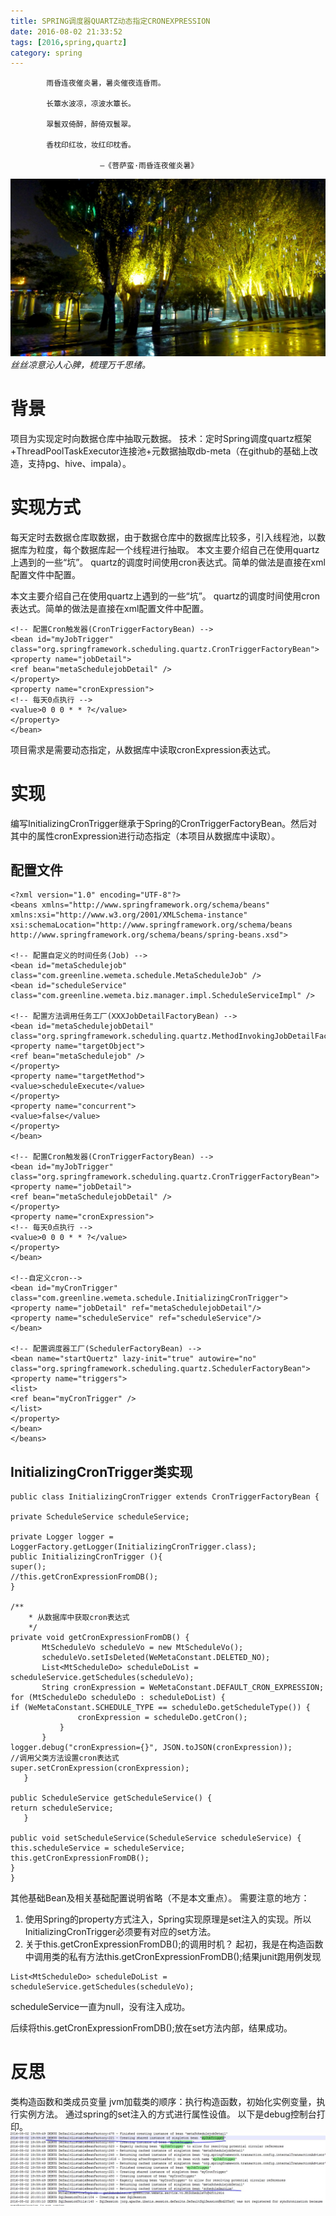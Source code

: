 ```yaml
---
title: SPRING调度器QUARTZ动态指定CRONEXPRESSION
date: 2016-08-02 21:33:52
tags: [2016,spring,quartz]
category: spring
---
```

            雨昏连夜催炎暑，暑炎催夜连昏雨。

            长簟水波凉，凉波水簟长。

            翠鬟双倚醉，醉倚双鬟翠。

            香枕印红妆，妆红印枕香。

                        –《菩萨蛮·雨昏连夜催炎暑》

![夜雨](https://github.com/alanzhang211/blog-image/raw/master/2016/yeyu.jpg)
*丝丝凉意沁人心脾，梳理万千思绪。*

<!--more-->
# 背景
项目为实现定时向数据仓库中抽取元数据。
技术：定时Spring调度quartz框架+ThreadPoolTaskExecutor连接池+元数据抽取db-meta（在github的基础上改造，支持pg、hive、impala）。
# 实现方式
每天定时去数据仓库取数据，由于数据仓库中的数据库比较多，引入线程池，以数据库为粒度，每个数据库起一个线程进行抽取。
本文主要介绍自己在使用quartz上遇到的一些“坑”。
quartz的调度时间使用cron表达式。简单的做法是直接在xml配置文件中配置。

本文主要介绍自己在使用quartz上遇到的一些“坑”。
quartz的调度时间使用cron表达式。简单的做法是直接在xml配置文件中配置。
```
<!-- 配置Cron触发器(CronTriggerFactoryBean) -->
<bean id="myJobTrigger"
class="org.springframework.scheduling.quartz.CronTriggerFactoryBean">
<property name="jobDetail">
<ref bean="metaSchedulejobDetail" />
</property>
<property name="cronExpression">
<!-- 每天0点执行 -->
<value>0 0 0 * * ?</value>
</property>
</bean>
```
项目需求是需要动态指定，从数据库中读取cronExpression表达式。

# 实现
编写InitializingCronTrigger继承于Spring的CronTriggerFactoryBean。然后对其中的属性cronExpression进行动态指定（本项目从数据库中读取）。

## 配置文件
```
<?xml version="1.0" encoding="UTF-8"?>
<beans xmlns="http://www.springframework.org/schema/beans"
xmlns:xsi="http://www.w3.org/2001/XMLSchema-instance"
xsi:schemaLocation="http://www.springframework.org/schema/beans http://www.springframework.org/schema/beans/spring-beans.xsd">

<!-- 配置自定义的时间任务(Job) -->
<bean id="metaSchedulejob" class="com.greenline.wemeta.schedule.MetaScheduleJob" />
<bean id="scheduleService" class="com.greenline.wemeta.biz.manager.impl.ScheduleServiceImpl" />

<!-- 配置方法调用任务工厂(XXXJobDetailFactoryBean) -->
<bean id="metaSchedulejobDetail" class="org.springframework.scheduling.quartz.MethodInvokingJobDetailFactoryBean">
<property name="targetObject">
<ref bean="metaSchedulejob" />
</property>
<property name="targetMethod">
<value>scheduleExecute</value>
</property>
<property name="concurrent">
<value>false</value>
</property>
</bean>

<!-- 配置Cron触发器(CronTriggerFactoryBean) -->
<bean id="myJobTrigger"
class="org.springframework.scheduling.quartz.CronTriggerFactoryBean">
<property name="jobDetail">
<ref bean="metaSchedulejobDetail" />
</property>
<property name="cronExpression">
<!-- 每天0点执行 -->
<value>0 0 0 * * ?</value>
</property>
</bean>

<!--自定义cron-->
<bean id="myCronTrigger" class="com.greenline.wemeta.schedule.InitializingCronTrigger">
<property name="jobDetail" ref="metaSchedulejobDetail"/>
<property name="scheduleService" ref="scheduleService"/>
</bean>

<!-- 配置调度器工厂(SchedulerFactoryBean) -->
<bean name="startQuertz" lazy-init="true" autowire="no"
class="org.springframework.scheduling.quartz.SchedulerFactoryBean">
<property name="triggers">
<list>
<ref bean="myCronTrigger" />
</list>
</property>
</bean>
</beans>
```
## InitializingCronTrigger类实现
```
public class InitializingCronTrigger extends CronTriggerFactoryBean {

private ScheduleService scheduleService;

private Logger logger = LoggerFactory.getLogger(InitializingCronTrigger.class);
public InitializingCronTrigger (){
super();
//this.getCronExpressionFromDB();
}

/**
    * 从数据库中获取cron表达式
    */
private void getCronExpressionFromDB() {
       MtScheduleVo scheduleVo = new MtScheduleVo();
       scheduleVo.setIsDeleted(WeMetaConstant.DELETED_NO);
       List<MtScheduleDo> scheduleDoList = scheduleService.getSchedules(scheduleVo);
       String cronExpression = WeMetaConstant.DEFAULT_CRON_EXPRESSION;
for (MtScheduleDo scheduleDo : scheduleDoList) {
if (WeMetaConstant.SCHEDULE_TYPE == scheduleDo.getScheduleType()) {
               cronExpression = scheduleDo.getCron();
           }
       }
logger.debug("cronExpression={}", JSON.toJSON(cronExpression));
//调用父类方法设置cron表达式
super.setCronExpression(cronExpression);
   }

public ScheduleService getScheduleService() {
return scheduleService;
   }

public void setScheduleService(ScheduleService scheduleService) {
this.scheduleService = scheduleService;
this.getCronExpressionFromDB();
}
}
```
其他基础Bean及相关基础配置说明省略（不是本文重点）。
需要注意的地方：
1. 使用Spring的property方式注入，Spring实现原理是set注入的实现。所以InitializingCronTrigger必须要有对应的set方法。
2. 关于this.getCronExpressionFromDB();的调用时机？
起初，我是在构造函数中调用类的私有方法this.getCronExpressionFromDB();结果junit跑用例发现
```
List<MtScheduleDo> scheduleDoList = scheduleService.getSchedules(scheduleVo);
```
scheduleService一直为null，没有注入成功。

后续将this.getCronExpressionFromDB();放在set方法内部，结果成功。

# 反思
类构造函数和类成员变量
jvm加载类的顺序：执行构造函数，初始化实例变量，执行实例方法。
通过spring的set注入的方式进行属性设值。
以下是debug控制台打印。
![](https://github.com/alanzhang211/blog-image/raw/master/2016/121.JPG)

